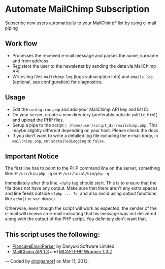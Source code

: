 Automate MailChimp Subscription
===============================
Subscribe new users automatically to your MailChimp[*][MC] list by using e-mail piping
 

Work flow
---------
* Processes the received e-mail message and parses the name, surname and from address.
* Registers the user to the newsletter by sending the data via MailChimp API.
* Writes log files `mailchimp.log` (logs subscription info) and `emails.log` (optional, see configuration) for diagnostics.


Usage
-----
* Edit the `config.inc.php` and add your MailChimp API key and list ID.
* On your server, create a new directory (preferably outside `public_html`) and upload the PHP files.
* Setup a pipe to the script `| /home/user/script_dir/mailchimp.php`. This maybe slightly different depending on your host. Please check the docs.
* If you don't want to write a detailed log file including the e-mail body, in `mailchimp.php`, set `$detailedLogging` to `false`.


Important Notice
----------------
The first line has to point to the PHP command line on the server, something like:
`#!/usr/bin/php -q` or `#!/usr/local/bin/php -q`

Immediately after this line, `<?php` tag should start. This is to ensure that the
file does not have any output. Make sure that there aren't any extra spaces and 
line feeds outside `<?php ... ?>`, and also avoid using output functions like 
`echo()` or `var_dump()`.

Otherwise, even though the script will work as expected,
the sender of the e-mail will receive an e-mail indicating that his message
was not delivered along with the output of the PHP script.
You definitely don't want that.


This script uses the following:
-------------------------------
* [PlancakeEmailParser][PcEP] by Danyuki Software Limited
* [MailChimp API 1.3][MCAPI] and [MCAPI PHP Wrapper 1.3.2][MCAPI-PHP]

--
Coded by [@tolgamorf][me] on Mar 11, 2013.

[PcEP]: https://github.com/plancake/official-library-php-email-parser
[MC]: http://www.mailchimp.com
[MCAPI]: http://apidocs.mailchimp.com/api/1.3/
[MCAPI-PHP]: http://apidocs.mailchimp.com/api/downloads/#php
[me]: https://github.com/tolgamorf
